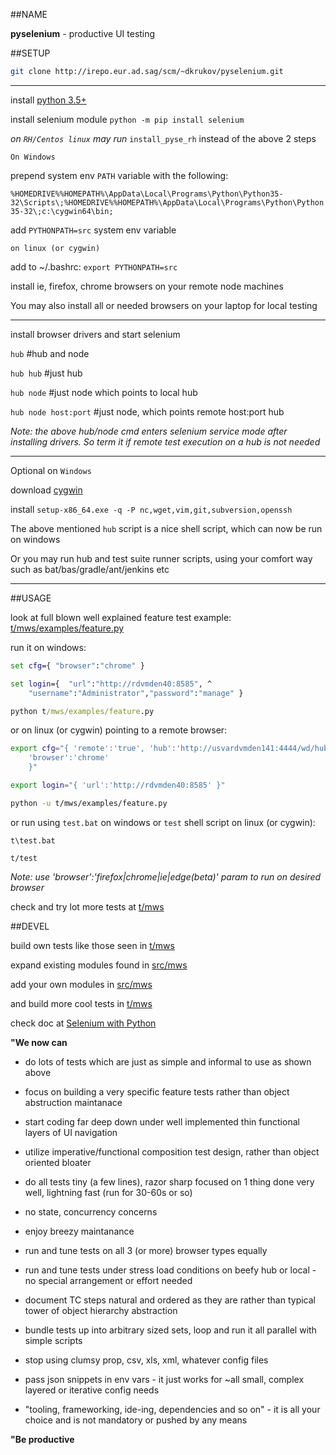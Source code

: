 ##NAME

**pyselenium** - productive UI testing

##SETUP

```sh 
git clone http://irepo.eur.ad.sag/scm/~dkrukov/pyselenium.git
```
---

install [python 3.5+](https://www.python.org/downloads)

install selenium module `python -m pip install selenium`

_on `RH/Centos linux` may run_ `install_pyse_rh` instead of the above 2 steps

`On Windows`

prepend system env `PATH` variable with the following:

`%HOMEDRIVE%%HOMEPATH%\AppData\Local\Programs\Python\Python35-32\Scripts\;%HOMEDRIVE%%HOMEPATH%\AppData\Local\Programs\Python\Python35-32\;c:\cygwin64\bin;`

add `PYTHONPATH=src` system env variable

`on linux (or cygwin)`

add to ~/.bashrc: `export PYTHONPATH=src`

install ie, firefox, chrome browsers on your remote node machines

You may also install all or needed browsers on your laptop for local testing

---

install browser drivers and start selenium

`hub`		#hub and node

`hub hub`	#just hub

`hub node`	#just node which points to local hub

`hub node host:port`	#just node, which points remote host:port hub

_Note: the above hub/node cmd enters selenium service mode after installing drivers. So term it if remote test execution on a hub is not needed_

---

Optional on `Windows`

download [cygwin](http://cygwin.com/setup-x86_64.exe)

install `setup-x86_64.exe -q -P nc,wget,vim,git,subversion,openssh` 

The above mentioned `hub` script is a nice shell script, which can now be run on windows

Or you may run hub and test suite runner scripts, using your comfort way such as bat/bas/gradle/ant/jenkins etc

---

##USAGE

look at full blown well explained feature test example: [t/mws/examples/feature.py](../browse/t/mws/examples/feature.py)

run it on windows:

```bat
set cfg={ "browser":"chrome" }

set login={  "url":"http://rdvmden40:8585", ^
	"username":"Administrator","password":"manage" } 

python t/mws/examples/feature.py

```
or on linux (or cygwin) pointing to a remote browser:

```bash
export cfg="{ 'remote':'true', 'hub':'http://usvardvmden141:4444/wd/hub',
	'browser':'chrome'
    }"

export login="{ 'url':'http://rdvmden40:8585' }"

python -u t/mws/examples/feature.py

```

or run using `test.bat` on windows or `test` shell script on linux (or cygwin):

`t\test.bat`

`t/test`

_Note: use 'browser':'firefox|chrome|ie|edge(beta)' param to run on desired browser_

check and try lot more tests at [t/mws](../browse/t/mws)

##DEVEL

build own tests like those seen in [t/mws](../browse/t/mws)

expand existing modules found in [src/mws](../browse/src/mws)

add your own modules in [src/mws](../browse/src/mws)

and build more cool tests in [t/mws](../browse/t/mws)

check doc at [Selenium with Python](https://seleniumhq.github.io/selenium/docs/api/py/index.html)

**"We now can**


- do lots of tests which are just as simple and informal to use as shown above

- focus on building a very specific feature tests rather than object abstruction maintanace

- start coding far deep down under well implemented thin functional layers of UI navigation

- utilize imperative/functional composition test design, rather than object oriented bloater

- do all tests tiny (a few lines), razor sharp focused on 1 thing done very well, lightning fast (run for 30-60s or so)

- no state, concurrency concerns

- enjoy breezy maintanance

- run and tune tests on all 3 (or more) browser types equally

- run and tune tests under stress load conditions on beefy hub or local -no special arrangement or effort needed

- document TC steps natural and ordered as they are rather than typical tower of object hierarchy abstraction

- bundle tests up into arbitrary sized sets, loop and run it all parallel with simple scripts

- stop using clumsy prop, csv, xls, xml, whatever config files

- pass json snippets in env vars - it just works for ~all small, complex layered or iterative config needs

- "tooling, frameworking, ide-ing, dependencies and so on" - it is all your choice and is not mandatory or pushed by any means


**"Be productive**

